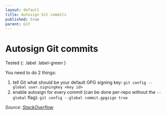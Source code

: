 ```yaml
---
layout: default
title: Autosign Git commits
published: true
parent: Git
---
```


# Autosign Git commits

Tested
{: .label .label-green }

You need to do 2 things:

1. tell Git what should be your default GPG signing key: `git config --global user.signingkey <key id>`
2. enable autosign for every commit (can be done per-repo without the `--global` flag): `git config --global commit.gpgsign true`

_Source: [StackOverflow](https://stackoverflow.com/questions/10161198/is-there-a-way-to-autosign-commits-in-git-with-a-gpg-key "Is there a way to “autosign” commits in Git with a GPG key?")_

